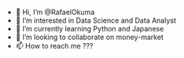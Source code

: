 - 👋 Hi, I’m @RafaelOkuma
- 👀 I’m interested in Data Science and Data Analyst
- 🌱 I’m currently learning Python and Japanese
- 💞️ I’m looking to collaborate on money-market
- 📫 How to reach me ???

<!---
RafaelOkuma/RafaelOkuma is a ✨ special ✨ repository because its `README.md` (this file) appears on your GitHub profile.
You can click the Preview link to take a look at your changes.
--->
